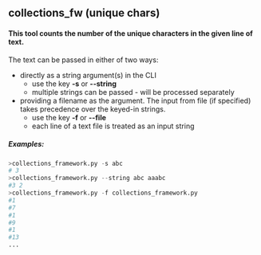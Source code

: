 ## collections_fw (unique chars)
#### This tool counts the number of the unique characters in the given line of text.
The text can be passed in either of two ways:
- directly as a string argument(s) in the CLI
   - use the key **-s** or **--string**
   - multiple strings can be passed - will be processed separately
- providing a filename as the argument.
The input from file (if specified) takes precedence over the keyed-in strings.
  - use the key **-f** or **--file**
  - each line of a text file is treated as an input string

##### Examples:
```python
>collections_framework.py -s abc
# 3
>collections_framework.py --string abc aaabc
#3 2
>collections_framework.py -f collections_framework.py
#1
#7
#1
#9
#1
#13
...
```